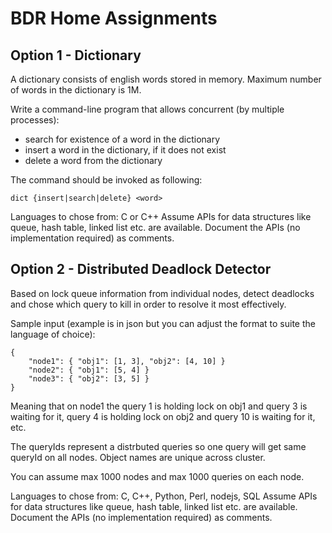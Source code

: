 # BDR Home Assignments

## Option 1 - Dictionary

A dictionary consists of english words stored in memory.
Maximum number of words in the dictionary is 1M.

Write a command-line program that allows concurrent (by multiple processes):

 * search for existence of a word in the dictionary
 * insert a word in the dictionary, if it does not exist
 * delete a word from the dictionary

The command should be invoked as following:
```
dict {insert|search|delete} <word>
```

Languages to chose from: C or C++
Assume APIs for data structures like queue, hash table, linked list etc. are available.
Document the APIs (no implementation required) as comments.

## Option 2 - Distributed Deadlock Detector

Based on lock queue information from individual nodes, detect deadlocks and
chose which query to kill in order to resolve it most effectively.

Sample input (example is in json but you can adjust the format to suite the
language of choice):
```
{
    "node1": { "obj1": [1, 3], "obj2": [4, 10] }
    "node2": { "obj1": [5, 4] }
    "node3": { "obj2": [3, 5] }
}
```
Meaning that on node1 the query 1 is holding lock on obj1 and query 3 is
waiting for it, query 4 is holding lock on obj2 and query 10 is waiting for
it, etc.

The queryIds represent a distrbuted queries so one query will get same
queryId on all nodes. Object names are unique across cluster.

You can assume max 1000 nodes and max 1000 queries on each node.

Languages to chose from: C, C++, Python, Perl, nodejs, SQL
Assume APIs for data structures like queue, hash table, linked list etc. are available.
Document the APIs (no implementation required) as comments.
